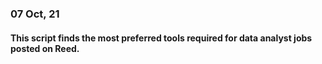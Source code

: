### 07 Oct, 21
#### This script finds the most preferred tools required for data analyst jobs posted on Reed.